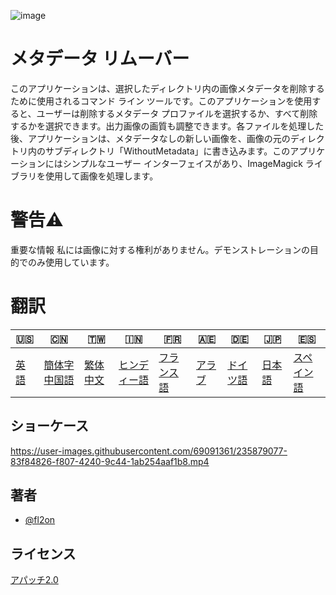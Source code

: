 ![image](https://github.com/user-attachments/assets/af677ca5-b660-4bb7-9421-fde3bf73dd7f)

# メタデータ リムーバー

このアプリケーションは、選択したディレクトリ内の画像メタデータを削除するために使用されるコマンド ライン ツールです。このアプリケーションを使用すると、ユーザーは削除するメタデータ プロファイルを選択するか、すべて削除するかを選択できます。出力画像の画質も調整できます。各ファイルを処理した後、アプリケーションは、メタデータなしの新しい画像を、画像の元のディレクトリ内のサブディレクトリ「WithoutMetadata」に書き込みます。このアプリケーションにはシンプルなユーザー インターフェイスがあり、ImageMagick ライブラリを使用して画像を処理します。

# 警告⚠️

重要な情報 私には画像に対する権利がありません。デモンストレーションの目的でのみ使用しています。

# 翻訳

| 🇺🇸            | 🇨🇳                      | 🇹🇼                    | 🇮🇳                   | 🇫🇷                  | 🇦🇪                | 🇩🇪                 | 🇯🇵                | 🇪🇸                  |
| --------------- | ------------------------- | ----------------------- | ---------------------- | --------------------- | ------------------- | -------------------- | ------------------- | --------------------- |
| [英語](README.md) | [簡体字中国語](README.zh-CN.md) | [繁体中文](README.zh-TW.md) | [ヒンディー語](README.hi.md) | [フランス語](README.fr.md) | [アラブ](README.ar.md) | [ドイツ語](README.de.md) | [日本語](README.ja.md) | [スペイン語](README.es.md) |

## ショーケース

<https://user-images.githubusercontent.com/69091361/235879077-83f84826-f807-4240-9c44-1ab254aaf1b8.mp4>

## 著者

-   [@fl2on](https://www.github.com/fl2on)

## ライセンス

[アパッチ2.0](https://choosealicense.com/licenses/apache-2.0/)
